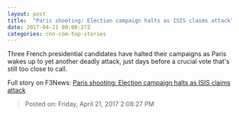 ```yaml
---
layout: post
title:  "Paris shooting: Election campaign halts as ISIS claims attack"
date: 2017-04-21 09:08:27Z
categories: cnn-com-top-stories
---
```


Three French presidential candidates have halted their campaigns as Paris wakes up to yet another deadly attack, just days before a crucial vote that's still too close to call.


Full story on F3News: [Paris shooting: Election campaign halts as ISIS claims attack](http://www.f3nws.com/n/NDMpr)

> Posted on: Friday, April 21, 2017 2:08:27 PM
